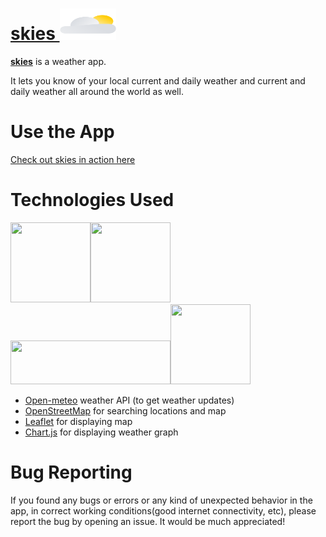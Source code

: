 # [skies <img src='https://raw.githubusercontent.com/anuragsingh6/skies/e1c4ad993671c4a90d553a4e1da2e6a0907f7297/images/icon.svg' height='50px' width='90px'>](https://anuragsingh6.github.io/skies)
**[skies](https://anuragsingh6.github.io/skies)** is a weather app.

It lets you know of your local current and daily weather and current and daily weather all around the world as well.

# Use the App
[Check out skies in action here](https://anuragsingh6.github.io/skies)

# Technologies Used
[<img src="https://avatars.githubusercontent.com/u/86407831" height="128px" width="128px">](https://github.com/open-meteo/open-meteo)[<img src="https://avatars.githubusercontent.com/u/261431" height="128px" width="128px">](https://github.com/openstreetmap)[<img src="https://camo.githubusercontent.com/efe5825f7b954f1bdfea52541875c2d3c05da61c645a59d4b08c03e1ff6fbc4c/68747470733a2f2f7261776769742e636f6d2f4c6561666c65742f4c6561666c65742f6d61696e2f7372632f696d616765732f6c6f676f2e737667" height="70px" width="256px">](https://github.com/Leaflet/Leaflet)[<img src="https://camo.githubusercontent.com/9be0208aa516b4d1976412d27e9f73d851ea253f8ee005a0b600939f841bba8b/68747470733a2f2f7777772e63686172746a732e6f72672f6d656469612f6c6f676f2d7469746c652e737667" height="128px" width="128px">](https://github.com/chartjs/Chart.js)
- [Open-meteo](https://github.com/open-meteo/open-meteo) weather API (to get weather updates)
- [OpenStreetMap](https://github.com/openstreetmap) for searching locations and map
- [Leaflet](https://github.com/Leaflet/Leaflet) for displaying map
- [Chart.js](https://github.com/chartjs/Chart.js) for displaying weather graph

# Bug Reporting
If you found any bugs or errors or any kind of unexpected behavior in the app, in correct working conditions(good internet connectivity, etc), please report the bug by opening an issue. It would be much appreciated!